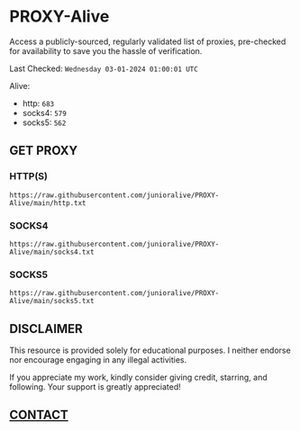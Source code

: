 # PROXY-Alive

Access a publicly-sourced, regularly validated list of proxies, pre-checked for availability to save you the hassle of verification.

Last Checked: `Wednesday 03-01-2024 01:00:01 UTC`

Alive:
- http: `683`
- socks4: `579`
- socks5: `562`

## GET PROXY

### HTTP(S)

```https://raw.githubusercontent.com/junioralive/PROXY-Alive/main/http.txt```

### SOCKS4

```https://raw.githubusercontent.com/junioralive/PROXY-Alive/main/socks4.txt```

### SOCKS5

```https://raw.githubusercontent.com/junioralive/PROXY-Alive/main/socks5.txt```

## DISCLAIMER

This resource is provided solely for educational purposes. I neither endorse nor encourage engaging in any illegal activities.

If you appreciate my work, kindly consider giving credit, starring, and following. Your support is greatly appreciated! 

## [CONTACT](https://t.me/TheJuniorAlive)
